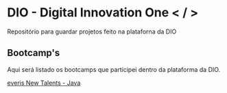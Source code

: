 # DIO - Digital Innovation One < / >
Repositório para guardar projetos feito na plataforna da DIO

## Bootcamp's
Aqui será listado os bootcamps que participei dentro da plataforma da DIO.

[everis New Talents - Java](https://github.com/michaelldo/DIO/tree/main/BOOTCAMP%20-%20everis%20New%20Talents%20-%20Java)
